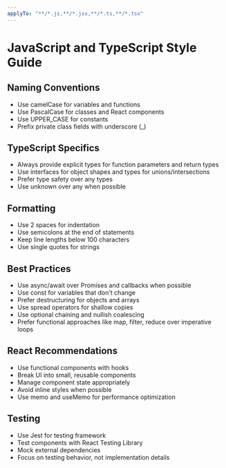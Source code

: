 ```yaml
---
applyTo: "**/*.js,**/*.jsx,**/*.ts,**/*.tsx"
---
```

# JavaScript and TypeScript Style Guide

## Naming Conventions
- Use camelCase for variables and functions
- Use PascalCase for classes and React components
- Use UPPER_CASE for constants
- Prefix private class fields with underscore (_)

## TypeScript Specifics
- Always provide explicit types for function parameters and return types
- Use interfaces for object shapes and types for unions/intersections
- Prefer type safety over any types
- Use unknown over any when possible

## Formatting
- Use 2 spaces for indentation
- Use semicolons at the end of statements
- Keep line lengths below 100 characters
- Use single quotes for strings

## Best Practices
- Use async/await over Promises and callbacks when possible
- Use const for variables that don't change
- Prefer destructuring for objects and arrays
- Use spread operators for shallow copies
- Use optional chaining and nullish coalescing
- Prefer functional approaches like map, filter, reduce over imperative loops

## React Recommendations
- Use functional components with hooks
- Break UI into small, reusable components
- Manage component state appropriately
- Avoid inline styles when possible
- Use memo and useMemo for performance optimization

## Testing
- Use Jest for testing framework
- Test components with React Testing Library
- Mock external dependencies
- Focus on testing behavior, not implementation details
